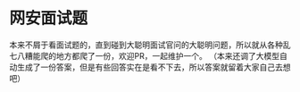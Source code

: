 # 网安面试题
本来不屑于看面试题的，直到碰到大聪明面试官问的大聪明问题，所以就从各种乱七八糟能爬的地方都爬了一份，欢迎PR，一起维护一个。
（本来还调了大模型自动生成了一份答案，但是有些回答实在是看不下去，所以答案就留着大家自己去想吧）

